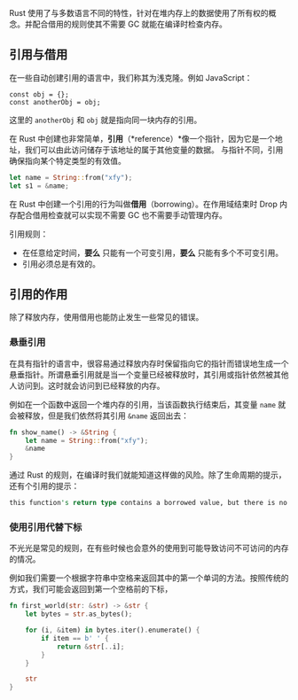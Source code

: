 Rust 使用了与多数语言不同的特性，针对在堆内存上的数据使用了所有权的概念。并配合借用的规则使其不需要 GC 就能在编译时检查内存。

## 引用与借用

在一些自动创建引用的语言中，我们称其为浅克隆。例如 JavaScript：

```tsx
const obj = {};
const anotherObj = obj;
```

这里的 `anotherObj` 和 `obj` 就是指向同一块内存的引用。

在 Rust 中创建也非常简单，**引用**（*reference）*像一个指针，因为它是一个地址，我们可以由此访问储存于该地址的属于其他变量的数据。 与指针不同，引用确保指向某个特定类型的有效值。

```rust
let name = String::from("xfy");
let s1 = &name;
```

在 Rust 中创建一个引用的行为叫做**借用**（borrowing）。在作用域结束时 Drop 内存配合借用检查就可以实现不需要 GC 也不需要手动管理内存。

引用规则：

- 在任意给定时间，**要么** 只能有一个可变引用，**要么** 只能有多个不可变引用。
- 引用必须总是有效的。

## 引用的作用

除了释放内存，使用借用也能防止发生一些常见的错误。

### 悬垂引用

在具有指针的语言中，很容易通过释放内存时保留指向它的指针而错误地生成一个悬垂指针。所谓悬垂引用就是当一个变量已经被释放时，其引用或指针依然被其他人访问到。这时就会访问到已经释放的内存。

例如在一个函数中返回一个堆内存的引用，当该函数执行结束后，其变量 `name` 就会被释放，但是我们依然将其引用 `&name` 返回出去：

```rust
fn show_name() -> &String {
    let name = String::from("xfy");
    &name
}
```

通过 Rust 的规则，在编译时我们就能知道这样做的风险。除了生命周期的提示，还有个引用的提示：

```rust
this function's return type contains a borrowed value, but there is no value for it to be borrowed from
```

### 使用引用代替下标

不光光是常见的规则，在有些时候也会意外的使用到可能导致访问不可访问的内存的情况。

例如我们需要一个根据字符串中空格来返回其中的第一个单词的方法。按照传统的方式，我们可能会返回到第一个空格前的下标，

```rust
fn first_world(str: &str) -> &str {
    let bytes = str.as_bytes();

    for (i, &item) in bytes.iter().enumerate() {
        if item == b' ' {
            return &str[..i];
        }
    }

    str
}
```

